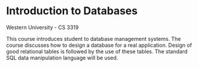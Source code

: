 # Introduction to Databases
Western University - CS 3319

This course introduces student to database management systems. The course discusses how to design a database for a real application. Design of good relational tables is followed by the use of these tables. The standard SQL data manipulation language will be used.
